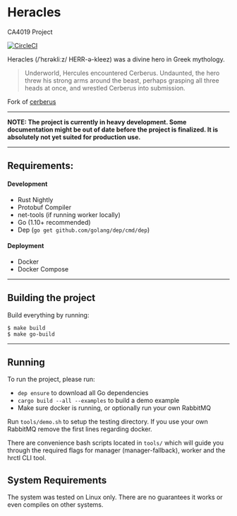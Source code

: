 # Heracles
CA4019 Project

[![CircleCI](https://circleci.com/gh/CPSSD/heracles/tree/develop.svg?style=shield&circle-token=26f1c1fad4fca1912b59c58cc8095b01499340f3)](https://circleci.com/gh/CPSSD/heracles/tree/develop)

Heracles (/ˈhɛrəkliːz/ HERR-ə-kleez) was a divine hero in Greek mythology.
> Underworld, Hercules encountered Cerberus. Undaunted, the hero threw his strong arms around
> the beast, perhaps grasping all three heads at once, and wrestled Cerberus into submission.

Fork of [cerberus](https://github.com/cpssd/cerberus)

---

__NOTE: The project is currently in heavy development. Some documentation might
be out of date before the project is finalized. It is absolutely not yet suited
for production use.__

---

## Requirements:

#### Development
- Rust Nightly
- Protobuf Compiler
- net-tools (if running worker locally)
- Go (1.10+ recommended)
- Dep (`go get github.com/golang/dep/cmd/dep`)

#### Deployment
- Docker
- Docker Compose

---

## Building the project

Build everything by running:

```
$ make build
$ make go-build
```

---

## Running

To run the project, please run:
- `dep ensure` to download all Go dependencies
- `cargo build --all --examples` to build a demo example
- Make sure docker is running, or optionally run your own RabbitMQ

Run `tools/demo.sh` to setup the testing directory. If you use your own
RabbitMQ remove the first lines regarding docker.

There are convenience bash scripts located in `tools/` which will guide you
through the required flags for manager (manager-fallback), worker and the
hrctl CLI tool.

## System Requirements
The system was tested on Linux only. There are no guarantees it works or even
compiles on other systems.